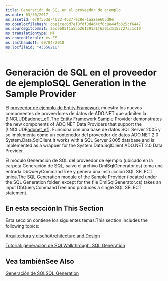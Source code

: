 ```yaml
---
title: Generación de SQL en el proveedor de ejemplo
ms.date: 03/30/2017
ms.assetid: e70f553d-4622-4627-928e-1aa2ee605d8e
ms.openlocfilehash: cba1cec6d7ef0fdf8d4d4cf6c8e44fb325cf6447
ms.sourcegitcommit: 2eceb05f1a5bb261291a1f6a91c5153727ac1c19
ms.translationtype: MT
ms.contentlocale: es-ES
ms.lasthandoff: 09/04/2018
ms.locfileid: "43556210"
---
```

# <a name="sql-generation-in-the-sample-provider"></a><span data-ttu-id="4ef72-102">Generación de SQL en el proveedor de ejemplo</span><span class="sxs-lookup"><span data-stu-id="4ef72-102">SQL Generation in the Sample Provider</span></span>
<span data-ttu-id="4ef72-103">El [proveedor de ejemplo de Entity Framework](https://go.microsoft.com/fwlink/?LinkId=180616) muestra los nuevos componentes de proveedores de datos de ADO.NET que admiten la [!INCLUDE[adonet_ef](../../../../../includes/adonet-ef-md.md)].</span><span class="sxs-lookup"><span data-stu-id="4ef72-103">The [Entity Framework Sample Provider](https://go.microsoft.com/fwlink/?LinkId=180616) demonstrates the new components of ADO.NET Data Providers that support the [!INCLUDE[adonet_ef](../../../../../includes/adonet-ef-md.md)].</span></span>  <span data-ttu-id="4ef72-104">Funciona con una base de datos SQL Server 2005 y se implementa como un contenedor del proveedor de datos ADO.NET 2.0 System.Data.SqlClient.</span><span class="sxs-lookup"><span data-stu-id="4ef72-104">It works with a SQL Server 2005 database and is implemented as a wrapper for the System.Data.SqlClient ADO.NET 2.0 Data Provider.</span></span>  
  
 <span data-ttu-id="4ef72-105">El módulo Generación de SQL del proveedor de ejemplo (ubicado en la carpeta Generación de SQL, salvo el archivo DmlSqlGenerator.cs) toma una entrada DbQueryCommandTree y genera una instrucción SQL SELECT única.</span><span class="sxs-lookup"><span data-stu-id="4ef72-105">The SQL Generation module of the Sample Provider (located under the SQL Generation folder, except for the file DmlSqlGenerator.cs) takes an input DbQueryCommandTree and produces a single SQL SELECT statement.</span></span>  
  
## <a name="in-this-section"></a><span data-ttu-id="4ef72-106">En esta sección</span><span class="sxs-lookup"><span data-stu-id="4ef72-106">In This Section</span></span>  
 <span data-ttu-id="4ef72-107">Esta sección contiene los siguientes temas:</span><span class="sxs-lookup"><span data-stu-id="4ef72-107">This section includes the following topics:</span></span>  
  
 [<span data-ttu-id="4ef72-108">Arquitectura y diseño</span><span class="sxs-lookup"><span data-stu-id="4ef72-108">Architecture and Design</span></span>](../../../../../docs/framework/data/adonet/ef/architecture-and-design.md)  
  
 [<span data-ttu-id="4ef72-109">Tutorial: generación de SQL</span><span class="sxs-lookup"><span data-stu-id="4ef72-109">Walkthrough: SQL Generation</span></span>](../../../../../docs/framework/data/adonet/ef/walkthrough-sql-generation.md)  
  
## <a name="see-also"></a><span data-ttu-id="4ef72-110">Vea también</span><span class="sxs-lookup"><span data-stu-id="4ef72-110">See Also</span></span>  
 [<span data-ttu-id="4ef72-111">Generación de SQL</span><span class="sxs-lookup"><span data-stu-id="4ef72-111">SQL Generation</span></span>](../../../../../docs/framework/data/adonet/ef/sql-generation.md)
